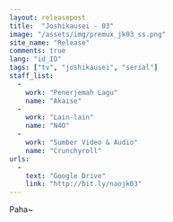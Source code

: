 ```yaml
---
layout: releasepost
title:  "Joshikausei - 03"
image: "/assets/img/premux_jk03_ss.png"
site_name: "Release"
comments: true
lang: "id_ID"
tags: ["tv", "joshikausei", "serial"]
staff_list:
  - 
    work: "Penerjemah Lagu"
    name: "Akaise"
  - 
    work: "Lain-lain"
    name: "N4O"
  - 
    work: "Sumber Video & Audio"
    name: "Crunchyroll"
urls:
  - 
    text: "Google Drive"
    link: "http://bit.ly/naojk03"
---
```

Paha~